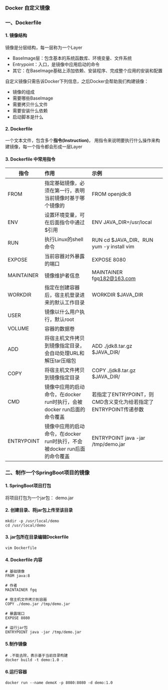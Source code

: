 ### Docker 自定义镜像
### 一、Dockerfile 
#### 1. 镜像结构
镜像是分层结构，每一层称为一个Layer
* BaseImage层：包含基本的系统函数库、环境变量、文件系统
* Entrypoint：入口，是镜像中应用启动的命令
* 其它：在BaseImage基础上添加依赖、安装程序、完成整个应用的安装和配置

自定义镜像只需告诉Docker下列信息，之后Docker会帮助我们构建镜像：
* 镜像的组成
* 需要哪些BaseImage
* 需要拷贝什么文件
* 需要安装什么依赖
* 启动脚本是什么


#### 2. Dockerfile
一个文本文件，包含多个**指令(Instruction)**， 用指令来说明要执行什么操作来构建镜像，每一个指令都会形成一层Layer


#### 3. Dockerfile 中常用指令

| 指令         | 作用                                             | 示例                                          |
|------------|:-----------------------------------------------|:--------------------------------------------|
| FROM       | 指定基础镜像，必须在第一行，表明当前镜像时基于哪个镜像的                   | FROM openjdk:8                              |
| ENV        | 设置环境变量，可在后面指令中通过$引用                            | ENV JAVA_DIR=/usr/local                     |
| RUN        | 执行Linux的shell命令                                | RUN cd $JAVA_DIR、RUN yum -y install vim     |
| EXPOSE     | 当前容器对外暴露的端口                                    | EXPOSE 8080                                 |
| MAINTAINER | 镜像维护者信息                                        | MAINTAINER fgq<182@163.com>                 |
| WORKDIR    | 指定在创建容器后，宿主机登录进来的默认工作目录                        | WORKDIR $JAVA_DIR                           |
| USER       | 镜像以什么用户执行，默认root                               |                                             |
| VOLUME     | 容器的数据卷                                         ||
| ADD        | 将宿主机文件拷贝到镜像指定目录，会自动处理URL和解压tar压缩包              | ADD ./jdk8.tar.gz $JAVA_DIR/                |
| COPY       | 将宿主机文件拷贝到镜像指定目录                                | COPY ./jdk8.tar.gz $JAVA_DIR/               |
| CMD        | 镜像中应用的启动命令，在docker run时执行，会被docker run后面的命令覆盖  | 若指定了ENTRYPOINT，则CMD含义变化为给若指定了ENTRYPOINT传递参数 |
| ENTRYPOINT | 镜像中应用的启动命令，在docker run时执行，不会被docker run后面的命令覆盖 | ENTRYPOINT java -jar /tmp/demo.jar          |



### 二、制作一个SpringBoot项目的镜像
#### 1. SpringBoot项目打包
将项目打包为一个jar包： demo.jar

#### 2. 创建目录、将jar包上传至该目录
```
mkdir -p /usr/local/demo
cd /usr/local/demo
```

#### 3. jar包所在目录编辑Dockerfile
```
vim Dockerfile
```

#### 4. Dockerfile 内容
```
# 基础镜像
FROM java:8

# 作者
MAINTAINER fgq

# 宿主机文件拷贝到容器
COPY ./demo.jar /tmp/demo.jar

# 暴露端口
EXPOSE 8080

# 运行jar包
ENTRYPOINT java -jar /tmp/demo.jar
```


#### 5.制作镜像
```
# .不能去除，表示基于当前目录构建
docker build -t demo:1.0 . 
```


#### 6.运行容器
```
docker run --name demoX -p 8080:8080 -d demo:1.0
```